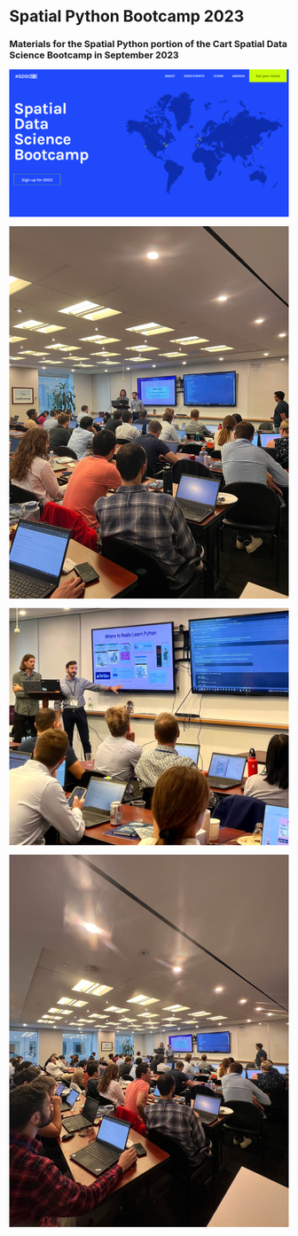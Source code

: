 # Spatial Python Bootcamp 2023

### Materials for the Spatial Python portion of the Cart Spatial Data Science Bootcamp in September 2023

![ConnectingFiles](bootcamppage.png)

![ConnectingFiles](IMG_1174.jpeg)

![ConnectingFiles](FullSizeRender.jpeg)

![ConnectingFiles](IMG_1176.jpeg)
